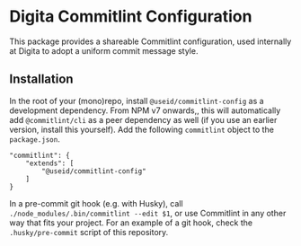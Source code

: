 
# Digita Commitlint Configuration

This package provides a shareable Commitlint configuration, used internally at Digita to adopt a uniform commit message style.

## Installation

In the root of your (mono)repo, install `@useid/commitlint-config` as a development dependency. From NPM v7 onwards,, this will automatically add `@commitlint/cli` as a peer dependency as well (if you use an earlier version, install this yourself). Add the following `commitlint` object to the `package.json`.

```
"commitlint": {
    "extends": [
        "@useid/commitlint-config"
    ]
}
```

In a pre-commit git hook (e.g. with Husky), call `./node_modules/.bin/commitlint --edit $1`, or use Commitlint in any other way that fits your project. For an example of a git hook, check the `.husky/pre-commit` script of this repository.